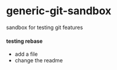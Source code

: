 # generic-git-sandbox
sandbox for testing git features


#### testing rebase

- add a file
- change the readme
